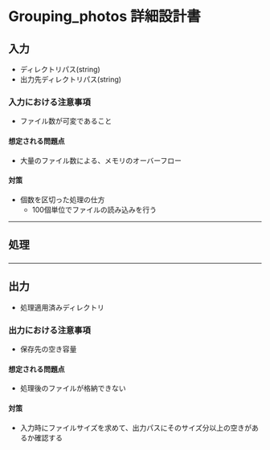 # Grouping_photos 詳細設計書

## 入力

- ディレクトリパス(string)
- 出力先ディレクトリパス(string)

### 入力における注意事項

- ファイル数が可変であること

#### 想定される問題点

- 大量のファイル数による、メモリのオーバーフロー

#### 対策

- 個数を区切った処理の仕方
  - 100個単位でファイルの読み込みを行う
  
---

## 処理

### 

---

## 出力

- 処理適用済みディレクトリ

### 出力における注意事項

- 保存先の空き容量

#### 想定される問題点

- 処理後のファイルが格納できない

#### 対策

- 入力時にファイルサイズを求めて、出力パスにそのサイズ分以上の空きがあるか確認する